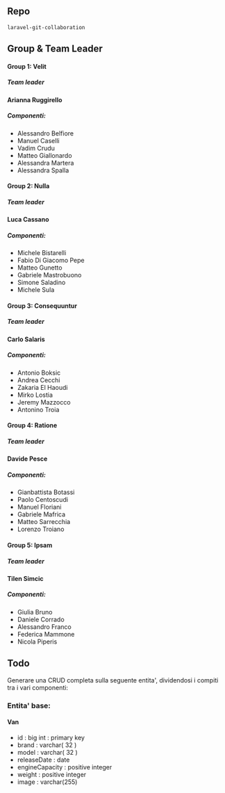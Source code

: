 ## Repo
`laravel-git-collaboration`

## Group & Team Leader
#### Group 1: Velit
##### Team leader
**Arianna Ruggirello**

##### Componenti:
- Alessandro Belfiore
- Manuel Caselli
- Vadim Crudu
- Matteo Giallonardo
- Alessandra Martera
- Alessandra Spalla

#### Group 2: Nulla
##### Team leader
**Luca Cassano**

##### Componenti:
- Michele Bistarelli
- Fabio Di Giacomo Pepe
- Matteo Gunetto
- Gabriele Mastrobuono
- Simone Saladino
- Michele Sula


#### Group 3: Consequuntur
##### Team leader
**Carlo Salaris**

##### Componenti:
- Antonio Boksic
- Andrea Cecchi
- Zakaria El Haoudi
- Mirko Lostia
- Jeremy Mazzocco
- Antonino Troia


#### Group 4: Ratione
##### Team leader
**Davide Pesce**

##### Componenti:
- Gianbattista Botassi
- Paolo Centoscudi
- Manuel Floriani
- Gabriele Mafrica
- Matteo Sarrecchia
- Lorenzo Troiano


#### Group 5: Ipsam
##### Team leader
**Tilen Simcic**

##### Componenti:
- Giulia Bruno
- Daniele Corrado
- Alessandro Franco
- Federica Mammone
- Nicola Piperis


## Todo
Generare una CRUD completa sulla seguente entita', dividendosi i compiti tra i vari componenti:

### Entita' base: 
#### **Van**
- id : big int : primary key
- brand : varchar( 32 ) 
- model : varchar( 32 )
- releaseDate : date
- engineCapacity : positive integer
- weight : positive integer
- image : varchar(255) 